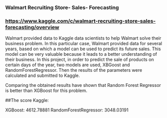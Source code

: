 ### Walmart Recruiting Store- Sales- Forecasting
### https://www.kaggle.com/c/walmart-recruiting-store-sales-forecasting/overview

Walmart provided data to Kaggle data scientists to help Walmart solve their business problem. In this particular case, Walmart provided data for several years, based on which a model can be used to predict its future sales. This model can be very valuable because it leads to a better understanding of their business. In this project, in order to predict the sale of products on certain days of the year, two models are used, XBGoost and RandomForestRegressor. Then the results of the parameters were calculated and submitted to Kaggle. 

Comparing the obtained results have shown that Random Forest Regressor is better than XGBoost for this problem.

##The score Kaggle:

XGBoost: 4612.78881 
RandomForestRegressor: 3048.03191
